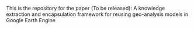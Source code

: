 This is the repository for the paper (To be released): 
    A knowledge extraction and encapsulation framework for reusing geo-analysis models in Google Earth Engine 
